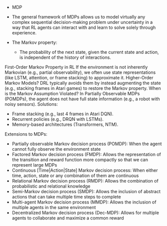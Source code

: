 <!--
1404-05-26
1404-06-26
Mohammad Kadkhodaei
-->

- MDP
- The general framework of MDPs allows us to model virtually any complex sequential decision-making problem under uncertainty in a way that RL agents can interact with and learn to solve solely through experience.

- The Markov property:
  - The probability of the next state, given the current state and action, is independent of the history of interactions.

First-Order Markov Property in RL If the environment is not inherently Markovian (e.g., partial observability), we often use state representations (like LSTM, attention, or frame stacking) to approximate it.
Higher-Order Markov Models? DRL typically avoids them by instead augmenting the state (e.g., stacking frames in Atari games) to restore the Markov property.
When is the Markov Assumption Violated? In Partially Observable MDPs (POMDPs), the agent does not have full state information (e.g., a robot with noisy sensors).
Solutions:
 - Frame stacking (e.g., last 4 frames in Atari DQN).
 - Recurrent policies (e.g., DRQN with LSTMs).
 - Memory-based architectures (Transformers, NTM).

Extensions to MDPs:
- Partially observable Markov decision process (POMDP): When the agent cannot fully observe the environment state
- Factored Markov decision process (FMDP): Allows the representation of the transition and reward function more compactly so that we can represent large MDPs
- Continuous [Time|Action|State] Markov decision process: When either time, action, state or any combination of them are continuous
- Relational Markov decision process (RMDP): Allows the combination of probabilistic and relational knowledge
- Semi-Markov decision process (SMDP): Allows the inclusion of abstract actions that can take multiple time steps to complete
- Multi-agent Markov decision process (MMDP): Allows the inclusion of multiple agents in the same environment
- Decentralized Markov decision process (Dec-MDP): Allows for multiple agents to collaborate and maximize a common reward
